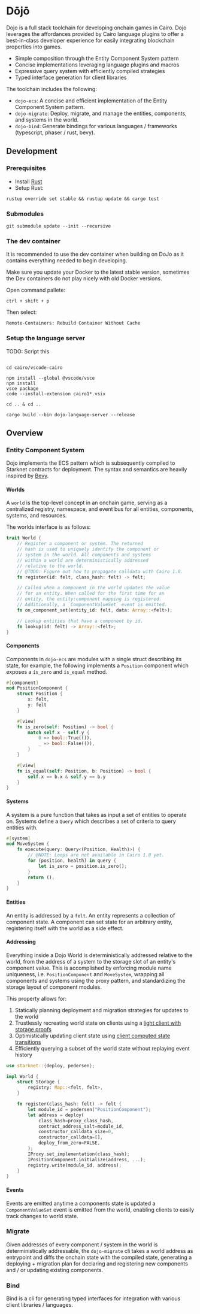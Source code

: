 # Dōjō

Dojo is a full stack toolchain for developing onchain games in Cairo. Dojo leverages the affordances provided by Cairo language plugins to offer a best-in-class developer experience for easily integrating blockchain properties into games.

- Simple composition through the Entity Component System pattern
- Concise implementations leveraging language plugins and macros
- Expressive query system with efficiently compiled strategies
- Typed interface generation for client libraries

The toolchain includes the following:
- `dojo-ecs`: A concise and efficient implementation of the Entity Component System pattern.
- `dojo-migrate`: Deploy, migrate, and manage the entities, components, and systems in the world.
- `dojo-bind`: Generate bindings for various languages / frameworks (typescript, phaser / rust, bevy).

## Development
### Prerequisites
- Install [Rust](https://www.rust-lang.org/tools/install)
- Setup Rust:
```
rustup override set stable && rustup update && cargo test
```

### Submodules

```
git submodule update --init --recursive
```

### The dev container

It is recommended to use the dev container when building on DoJo as it contains everything needed to begin developing.

Make sure you update your Docker to the latest stable version, sometimes the Dev containers do not play nicely with old Docker versions.


Open command pallete:

`ctrl + shift + p`

Then select:

`Remote-Containers: Rebuild Container Without Cache`


### Setup the language server

TODO: Script this

```

cd cairo/vscode-cairo

npm install --global @vscode/vsce
npm install
vsce package
code --install-extension cairo1*.vsix

cd .. & cd ..

cargo build --bin dojo-language-server --release
```

## Overview

### Entity Component System

Dojo implements the ECS pattern which is subsequently compiled to Starknet contracts for deployment. The syntax and semantics are heavily inspired by [Bevy](https://bevyengine.org/).

#### Worlds

A `world` is the top-level concept in an onchain game, serving as a centralized registry, namespace, and event bus for all entities, components, systems, and resources.

The worlds interface is as follows:

```rust
trait World {
    // Register a component or system. The returned
    // hash is used to uniquely identify the component or
    // system in the world. All components and systems
    // within a world are deterministically addressed
    // relative to the world.
    // @TODO: Figure out how to propagate calldata with Cairo 1.0.
    fn register(id: felt, class_hash: felt) -> felt;

    // Called when a component in the world updates the value
    // for an entity. When called for the first time for an 
    // entity, the entity:component mapping is registered.
    // Additionally, a `ComponentValueSet` event is emitted.
    fn on_component_set(entity_id: felt, data: Array::<felt>);

    // Lookup entities that have a component by id.
    fn lookup(id: felt) -> Array::<felt>;
}
```

#### Components

Components in `dojo-ecs` are modules with a single struct describing its state, for example, the following implements a `Position` component which exposes a `is_zero` and `is_equal` method.

```rust
#[component]
mod PositionComponent {
    struct Position {
        x: felt,
        y: felt
    }

    #[view]
    fn is_zero(self: Position) -> bool {
        match self.x - self.y {
            0 => bool::True(()),
            _ => bool::False(()),
        }
    }

    #[view]
    fn is_equal(self: Position, b: Position) -> bool {
        self.x == b.x & self.y == b.y
    }
}
```

#### Systems

A system is a pure function that takes as input a set of entities to operate on. Systems define a `Query` which describes a set of criteria to query entities with.

```rust
#[system]
mod MoveSystem {
    fn execute(query: Query<(Position, Health)>) {
        // @NOTE: Loops are not available in Cairo 1.0 yet.
        for (position, health) in query {
            let is_zero = position.is_zero();
        }
        return ();
    }
}
```

#### Entities

An entity is addressed by a `felt`. An entity represents a collection of component state. A component can set state for an arbitrary entity, registering itself with the world as a side effect.


#### Addressing

Everything inside a Dojo World is deterministically addressed relative to the world, from the address of a system to the storage slot of an entity's component value. This is accomplished by enforcing module name uniqueness, i.e. `PositionComponent` and `MoveSystem`, wrapping all components and systems using the proxy pattern, and standardizing the storage layout of component modules.

This property allows for:
1) Statically planning deployment and migration strategies for updates to the world
2) Trustlessly recreating world state on clients using a [light client with storage proofs](https://github.com/keep-starknet-strange/beerus)
3) Optimistically updating client state using [client computed state transitions](https://github.com/starkware-libs/blockifier)
4) Efficiently querying a subset of the world state without replaying event history

```rust
use starknet::{deploy, pedersen};

impl World {
    struct Storage {
        registry: Map::<felt, felt>,
    }

    fn register(class_hash: felt) -> felt {
        let module_id = pedersen("PositionComponent");
        let address = deploy(
            class_hash=proxy_class_hash,
            contract_address_salt=module_id,
            constructor_calldata_size=0,
            constructor_calldata=[],
            deploy_from_zero=FALSE,
        );
        IProxy.set_implementation(class_hash);
        IPositionComponent.initialize(address, ...);
        registry.write(module_id, address);
    }
}
```

#### Events

Events are emitted anytime a components state is updated a `ComponentValueSet` event is emitted from the world, enabling clients to easily track changes to world state.

### Migrate

Given addresses of every component / system in the world is deterministically addressable, the `dojo-migrate` cli takes a world address as entrypoint and diffs the onchain state with the compiled state, generating a deploying + migration plan for declaring and registering new components and / or updating existing components.

### Bind

Bind is a cli for generating typed interfaces for integration with various client libraries / languages.
